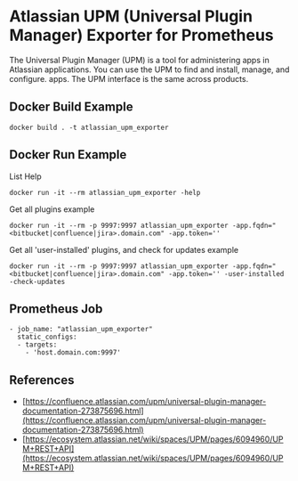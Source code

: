 # Atlassian UPM (Universal Plugin Manager) Exporter for Prometheus

The Universal Plugin Manager (UPM) is a tool for administering apps in Atlassian applications. You can use the UPM to find and install, manage, and configure. apps. The UPM interface is the same across products.

## Docker Build Example

```none
docker build . -t atlassian_upm_exporter
```

## Docker Run Example

List Help

```none
docker run -it --rm atlassian_upm_exporter -help
```

Get all plugins example

```none
docker run -it --rm -p 9997:9997 atlassian_upm_exporter -app.fqdn="<bitbucket|confluence|jira>.domain.com" -app.token=''
```

Get all 'user-installed' plugins, and check for updates example

```none
docker run -it --rm -p 9997:9997 atlassian_upm_exporter -app.fqdn="<bitbucket|confluence|jira>.domain.com" -app.token='' -user-installed -check-updates
```

## Prometheus Job

```none
- job_name: "atlassian_upm_exporter"
  static_configs:
  - targets:
    - 'host.domain.com:9997'
```

## References

* [https://confluence.atlassian.com/upm/universal-plugin-manager-documentation-273875696.html](https://confluence.atlassian.com/upm/universal-plugin-manager-documentation-273875696.html)
* [https://ecosystem.atlassian.net/wiki/spaces/UPM/pages/6094960/UPM+REST+API](https://ecosystem.atlassian.net/wiki/spaces/UPM/pages/6094960/UPM+REST+API)
